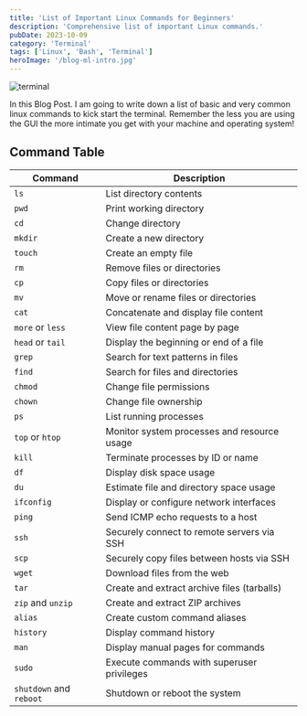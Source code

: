 ```yaml
---
title: 'List of Important Linux Commands for Beginners'
description: 'Comprehensive list of important Linux commands.'
pubDate: 2023-10-09
category: 'Terminal'
tags: ['Linux', 'Bash', 'Terminal']
heroImage: '/blog-ml-intro.jpg'
---
```


![terminal](/assets/terminal2.jpg)

In this Blog Post. I am going to write down a list of basic and very common linux commands to kick start the terminal. Remember the less you are using the GUI the more intimate you get with your machine and operating system!

## Command Table

| Command                  | Description                                          |
|--------------------------|------------------------------------------------------|
| `ls`                     | List directory contents                              |
| `pwd`                    | Print working directory                              |
| `cd`                     | Change directory                                     |
| `mkdir`                  | Create a new directory                               |
| `touch`                  | Create an empty file                                 |
| `rm`                     | Remove files or directories                          |
| `cp`                     | Copy files or directories                            |
| `mv`                     | Move or rename files or directories                  |
| `cat`                    | Concatenate and display file content                 |
| `more` or `less`        | View file content page by page                       |
| `head` or `tail`         | Display the beginning or end of a file               |
| `grep`                   | Search for text patterns in files                    |
| `find`                   | Search for files and directories                     |
| `chmod`                  | Change file permissions                               |
| `chown`                  | Change file ownership                                 |
| `ps`                     | List running processes                               |
| `top` or `htop`          | Monitor system processes and resource usage           |
| `kill`                   | Terminate processes by ID or name                    |
| `df`                     | Display disk space usage                             |
| `du`                     | Estimate file and directory space usage              |
| `ifconfig`               | Display or configure network interfaces              |
| `ping`                   | Send ICMP echo requests to a host                    |
| `ssh`                    | Securely connect to remote servers via SSH            |
| `scp`                    | Securely copy files between hosts via SSH            |
| `wget`                   | Download files from the web                         |
| `tar`                    | Create and extract archive files (tarballs)          |
| `zip` and `unzip`        | Create and extract ZIP archives                       |
| `alias`                  | Create custom command aliases                         |
| `history`                | Display command history                               |
| `man`                    | Display manual pages for commands                    |
| `sudo`                   | Execute commands with superuser privileges            |
| `shutdown` and `reboot`  | Shutdown or reboot the system